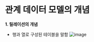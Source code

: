 # 관계 데이터 모델의 개념

**1. 릴레이션의 개념**

- 행과 열로 구성된 테이블을 말함
  ![image](https://github.com/user-attachments/assets/0338e1b5-32a7-45dc-9916-daf1dd355465)

